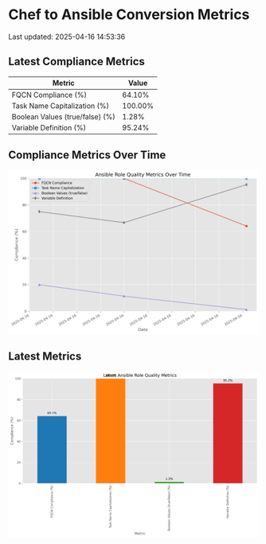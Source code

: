 # Chef to Ansible Conversion Metrics

Last updated: 2025-04-16 14:53:36

## Latest Compliance Metrics

| Metric | Value |
|--------|-------|
| FQCN Compliance (%) | 64.10% |
| Task Name Capitalization (%) | 100.00% |
| Boolean Values (true/false) (%) | 1.28% |
| Variable Definition (%) | 95.24% |

## Compliance Metrics Over Time

![Compliance Metrics Over Time](compliance_over_time.png)

## Latest Metrics

![Latest Metrics](latest_metrics.png)
